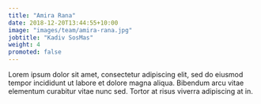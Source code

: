 ```yaml
---
title: "Amira Rana"
date: 2018-12-20T13:44:55+10:00
image: "images/team/amira-rana.jpg"
jobtitle: "Kadiv SosMas"
weight: 4
promoted: false
---
```


Lorem ipsum dolor sit amet, consectetur adipiscing elit, sed do eiusmod tempor incididunt ut labore et dolore magna aliqua. Bibendum arcu vitae elementum curabitur vitae nunc sed. Tortor at risus viverra adipiscing at in.
